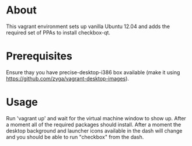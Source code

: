 About
=====

This vagrant environment sets up vanilla Ubuntu 12.04 and adds the required set
of PPAs to install checkbox-qt.

Prerequisites
=============

Ensure thay you have precise-desktop-i386 box available (make it using
https://github.com/zyga/vagrant-desktop-images).

Usage
=====

Run 'vagrant up' and wait for the virtual machine window to show up. After a
moment all of the required packages should install. After a moment the desktop
background and launcher icons available in the dash will change and you should
be able to run "checkbox" from the dash.
